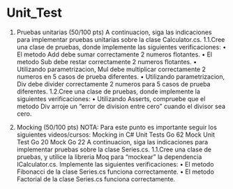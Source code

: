 # Unit_Test
1. Pruebas unitarias (50/100 pts)
A continuacion, siga las indicaciones para implementar pruebas unitarias sobre la clase Calculator.cs.
1.1.Cree una clase de pruebas, donde implemente las siguientes verificaciones:
• El metodo Add debe sumar correctamente 2 numeros flotantes.
• El metodo Sub debe restar correctamente 2 numeros flotantes.
• Utilizando parametrizacion, Mul debe multiplicar correctamente 2 numeros en 5 casos de
prueba diferentes.
• Utilizando parametrizacion, Div debe divider correctamente 2 numeros para 5 casos de prueba
diferentes.
1.2.Cree una clase de pruebas, donde implemente la siguientes verificaciones:
• Utilizando Asserts, compruebe que el metodo Div arroje un “error de division entre cero”
cuando el divisor sea cero.

2. Mocking (50/100 pts)
NOTA: Para este punto es importante seguir los siguientes videos/cursos:
Mocking in C# Unit Tests Go 62
Mock Unit Test Go 20
Mock Go 22
A continuacion, siga las indicaciones para implementar pruebas sobre la clase Series.cs.
1.1.Cree una clase de pruebas, y utilice la libreria Moq para “mockear” la dependencia
ICalculator.cs.
Implemente las siguientes verificaciones:
• El metodo Fibonacci de la clase Series.cs funciona correctamente.
• El metodo Factorial de la clase Series.cs funciona correctamente.
